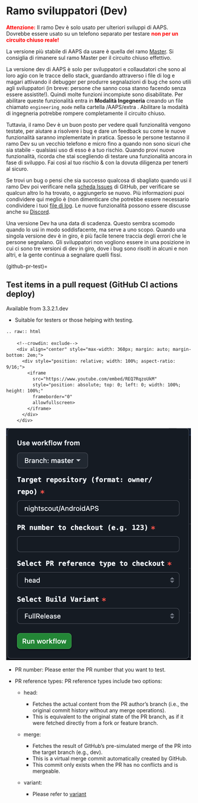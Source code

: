 # Ramo sviluppatori (Dev)

<font color="#FF0000">**Attenzione:**</font> Il ramo Dev è solo usato per ulteriori sviluppi di AAPS. Dovrebbe essere usato su un telefono separato per testare <font color="#FF0000">**non per un circuito chiuso reale!**</font>

La versione più stabile di AAPS da usare è quella del ramo [Master](https://github.com/nightscout/AndroidAPS/tree/master).  Si consiglia di rimanere sul ramo Master per il circuito chiuso effettivo.

La versione dev di AAPS è solo per sviluppatori e collaudatori che sono al loro agio con le tracce dello stack, guardando attraverso i file di log e magari attivando il debugger per produrre segnalazioni di bug che sono utili agli sviluppatori (in breve: persone che sanno cosa stanno facendo senza essere assistite!). Quindi molte funzioni incompiute sono disabilitate. Per abilitare queste funzionalità entra in **Modalità Ingegneria** creando un file chiamato `engineering_mode` nella cartella /AAPS/extra . Abilitare la modalità di ingegneria potrebbe rompere completamente il circuito chiuso.

Tuttavia, il ramo Dev è un buon posto per vedere quali funzionalità vengono testate, per aiutare a risolvere i bug e dare un feedback su come le nuove funzionalità saranno implementate in pratica.  Spesso le persone testanno il ramo Dev su un vecchio telefono e micro fino a quando non sono sicuri che sia stabile - qualsiasi uso di esso è a tuo rischio.  Quando provi nuove funzionalità, ricorda che stai scegliendo di testare una funzionalità ancora in fase di sviluppo. Fai così al tuo rischio & con la dovuta diligenza per tenerti al sicuro.

Se trovi un bug o pensi che sia successo qualcosa di sbagliato quando usi il ramo Dev poi verificare nella [scheda Issues](https://github.com/nightscout/AndroidAPS/issues) di GitHub, per verificare se qualcun altro lo ha trovato, o aggiungerlo se nuovo.  Più informazioni puoi condividere qui meglio è (non dimenticare che potrebbe essere necessario condividere i tuoi [file di log](../GettingHelp/AccessingLogFiles.md).  Le nuove funzionalità possono essere discusse anche su [Discord](https://discord.gg/4fQUWHZ4Mw).

Una versione Dev ha una data di scadenza. Questo sembra scomodo quando lo usi in modo soddisfacente, ma serve a uno scopo. Quando una singola versione dev è in giro, è più facile tenere traccia degli errori che le persone segnalano. Gli sviluppatori non vogliono essere in una posizione in cui ci sono tre versioni di dev in giro, dove i bug sono risolti in alcuni e non altri, e la gente continua a segnalare quelli fissi.

(github-pr-test)=

## Test items in a pull request (GitHub CI actions deploy)

Available from 3.3.2.1.dev

 - Suitable for testers or those helping with testing.

```{eval-rst}
.. raw:: html

    <!--crowdin: exclude-->
    <div align="center" style="max-width: 360px; margin: auto; margin-bottom: 2em;">
      <div style="position: relative; width: 100%; aspect-ratio: 9/16;">
        <iframe
          src="https://www.youtube.com/embed/REQ7RqzoUkM"
          style="position: absolute; top: 0; left: 0; width: 100%; height: 100%;"
          frameborder="0"
          allowfullscreen>
        </iframe>
      </div>
    </div>
```

![aaps_ci_pr_ci](../images/Building-the-App/CI/aaps_ci_pr_ci.png)

- PR number: Please enter the PR number that you want to test.

- PR reference types: PR reference types include two options:

  - head:
    - Fetches the actual content from the PR author’s branch (i.e., the original commit history without any merge operations).
    - This is equivalent to the original state of the PR branch, as if it were fetched directly from a fork or feature branch.

  - merge:
    - Fetches the result of GitHub’s pre-simulated merge of the PR into the target branch (e.g., dev).
    - This is a virtual merge commit automatically created by GitHub.
    - This commit only exists when the PR has no conflicts and is mergeable.

  - variant:
    - Please refer to [variant](variant)
